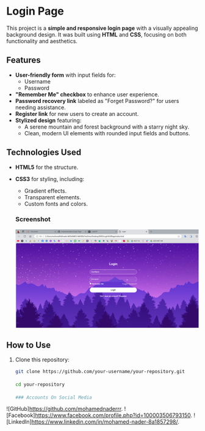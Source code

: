# Login Page

This project is a **simple and responsive login page** with a visually appealing background design. It was built using **HTML** and **CSS**, focusing on both functionality and aesthetics.

## Features
- **User-friendly form** with input fields for:
  - Username
  - Password
- **"Remember Me" checkbox** to enhance user experience.
- **Password recovery link** labeled as "Forget Password?" for users needing assistance.
- **Register link** for new users to create an account.
- **Stylized design** featuring:
  - A serene mountain and forest background with a starry night sky.
  - Clean, modern UI elements with rounded input fields and buttons.

## Technologies Used
- **HTML5** for the structure.
- **CSS3** for styling, including:
  - Gradient effects.
  - Transparent elements.
  - Custom fonts and colors.

  ### Screenshot
  
  ![](./image.png)

## How to Use
1. Clone this repository:
   ```bash
   git clone https://github.com/your-username/your-repository.git

   cd your-repository

   ### Accounts On Social Media
![GitHub]https://github.com/mohamednaderrr.
![Facebook]https://www.facebook.com/profile.php?id=100003506793150.
![LinkedIn]https://www.linkedin.com/in/mohamed-nader-8a1857298/.

